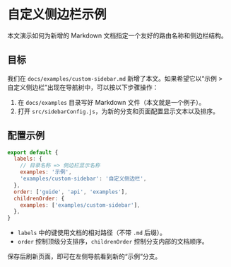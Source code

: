 ﻿# 自定义侧边栏示例

本文演示如何为新增的 Markdown 文档指定一个友好的路由名称和侧边栏结构。

## 目标

我们在 `docs/examples/custom-sidebar.md` 新增了本文。如果希望它以“示例 > 自定义侧边栏”出现在导航树中，可以按以下步骤操作：

1. 在 `docs/examples` 目录写好 Markdown 文件（本文就是一个例子）。
2. 打开 `src/sidebarConfig.js`，为新的分支和页面配置显示文本以及排序。

## 配置示例

```js
export default {
  labels: {
    // 目录名称 => 侧边栏显示名称
    examples: '示例',
    'examples/custom-sidebar': '自定义侧边栏',
  },
  order: ['guide', 'api', 'examples'],
  childrenOrder: {
    examples: ['examples/custom-sidebar'],
  },
}
```

- `labels` 中的键使用文档的相对路径（不带 `.md` 后缀）。
- `order` 控制顶级分支排序，`childrenOrder` 控制分支内部的文档顺序。

保存后刷新页面，即可在左侧导航看到新的“示例”分支。
